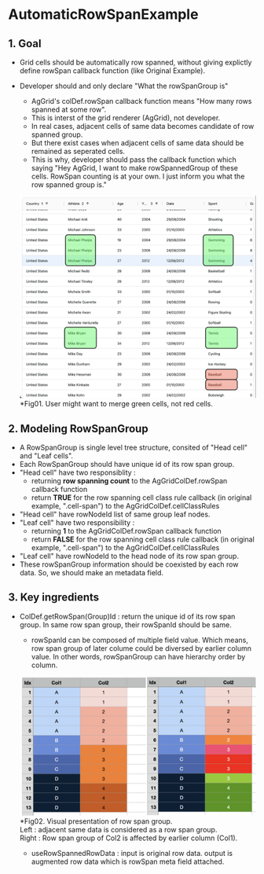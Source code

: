 # AutomaticRowSpanExample

## 1. Goal

- Grid cells should be automatically row spanned, without giving explictly define rowSpan callback function (like Original Example).
- Developer should and only declare "What the rowSpanGroup is"

  - AgGrid's colDef.rowSpan callback function means "How many rows spanned at some row".
  - This is interst of the grid renderer (AgGrid), not developer.
  - In real cases, adjacent cells of same data becomes candidate of row spanned group.
  - But there exist cases when adjacent cells of same data should be remained as seperated cells.
  - This is why, developer should pass the callback function which saying "Hey AgGrid, I want to make rowSpannedGroup of these cells. RowSpan counting is at your own. I just inform you what the row spanned group is."

  ![fig01](./doc-assets/fig01.png)\*Fig01. User might want to merge green cells, not red cells.

## 2. Modeling RowSpanGroup

- A RowSpanGroup is single level tree structure, consited of "Head cell" and "Leaf cells".
- Each RowSpanGroup should have unique id of its row span group.
- "Head cell" have two responsiblity :
  - returning <b>row spanning count</b> to the AgGridColDef.rowSpan callback function
  - return <b>TRUE</b> for the row spanning cell class rule callback (in original example, ".cell-span") to the AgGridColDef.cellClassRules
- "Head cell" have rowNodeId list of same group leaf nodes.
- "Leaf cell" have two responsibility :
  - returning <b>1</b> to the AgGridColDef.rowSpan callback function
  - return <b>FALSE</b> for the row spanning cell class rule callback (in original example, ".cell-span") to the AgGridColDef.cellClassRules
- "Leaf cell" have rowNodeId to the head node of its row span group.
- These rowSpanGroup information should be coexisted by each row data. So, we should make an metadata field.

## 3. Key ingredients

- ColDef.getRowSpan(Group)Id : return the unique id of its row span group. In same row span group, their rowSpanId should be same.

  - rowSpanId can be composed of multiple field value. Which means, row span group of later colume could be diversed by earlier column value. In other words, rowSpanGroup can have hierarchy order by column.

  ![fig02](./doc-assets/fig02.png)\*Fig02. Visual presentation of row span group. <br/>Left : adjacent same data is considered as a row span group. <br/> Right : Row span group of Col2 is affected by earlier column (Col1).

  - useRowSpannedRowData : input is original row data. output is augmented row data which is rowSpan meta field attached.
